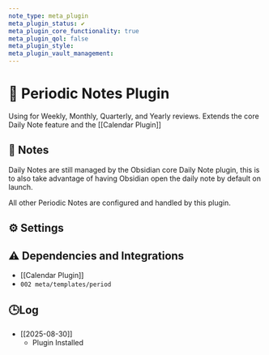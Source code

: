 ```yaml
---
note_type: meta_plugin
meta_plugin_status: ✔️
meta_plugin_core_functionality: true
meta_plugin_qol: false
meta_plugin_style:
meta_plugin_vault_management:
---
```

# 🔌 Periodic Notes Plugin

Using for Weekly, Monthly, Quarterly, and Yearly reviews. Extends the core Daily Note feature and the [[Calendar Plugin]]

## 📝 Notes

Daily Notes are still managed by the Obsidian core Daily Note plugin, this is to also take advantage of having Obsidian open the daily note by default on launch.

All other Periodic Notes are configured and handled by this plugin.

## ⚙️ Settings

## ⚠️ Dependencies and Integrations

- [[Calendar Plugin]]
- `002 meta/templates/period`

## 🕒Log

- [[2025-08-30]]
	- Plugin Installed
